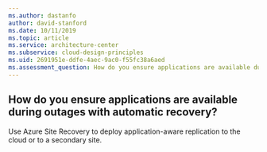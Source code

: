 ```yaml
---
ms.author: dastanfo
author: david-stanford
ms.date: 10/11/2019
ms.topic: article
ms.service: architecture-center
ms.subservice: cloud-design-principles
ms.uid: 2691951e-ddfe-4aec-9ac0-f55fc38a6aed
ms.assessment_question: How do you ensure applications are available during outages with automatic recovery?
---
```

## How do you ensure applications are available during outages with automatic recovery?

Use Azure Site Recovery to deploy application-aware replication to the cloud or to a secondary site.
